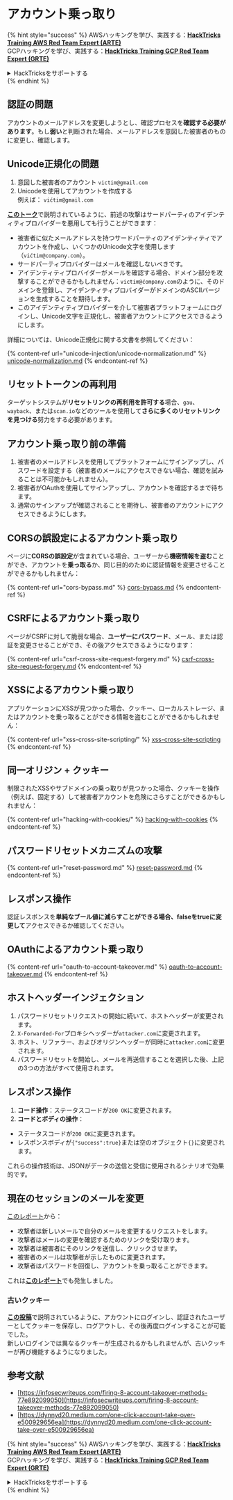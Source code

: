 # アカウント乗っ取り

{% hint style="success" %}
AWSハッキングを学び、実践する：<img src="/.gitbook/assets/arte.png" alt="" data-size="line">[**HackTricks Training AWS Red Team Expert (ARTE)**](https://training.hacktricks.xyz/courses/arte)<img src="/.gitbook/assets/arte.png" alt="" data-size="line">\
GCPハッキングを学び、実践する：<img src="/.gitbook/assets/grte.png" alt="" data-size="line">[**HackTricks Training GCP Red Team Expert (GRTE)**<img src="/.gitbook/assets/grte.png" alt="" data-size="line">](https://training.hacktricks.xyz/courses/grte)

<details>

<summary>HackTricksをサポートする</summary>

* [**サブスクリプションプラン**](https://github.com/sponsors/carlospolop)を確認してください！
* **💬 [**Discordグループ**](https://discord.gg/hRep4RUj7f)または[**Telegramグループ**](https://t.me/peass)に参加するか、**Twitter** 🐦 [**@hacktricks\_live**](https://twitter.com/hacktricks\_live)**をフォローしてください。**
* **[**HackTricks**](https://github.com/carlospolop/hacktricks)および[**HackTricks Cloud**](https://github.com/carlospolop/hacktricks-cloud)のGitHubリポジトリにPRを送信してハッキングトリックを共有してください。**

</details>
{% endhint %}

## **認証の問題**

アカウントのメールアドレスを変更しようとし、確認プロセスを**確認する必要があります**。もし**弱い**と判断された場合、メールアドレスを意図した被害者のものに変更し、確認します。

## **Unicode正規化の問題**

1. 意図した被害者のアカウント `victim@gmail.com`
2. Unicodeを使用してアカウントを作成する\
例えば： `vićtim@gmail.com`

[**このトーク**](https://www.youtube.com/watch?v=CiIyaZ3x49c)で説明されているように、前述の攻撃はサードパーティのアイデンティティプロバイダーを悪用しても行うことができます：

* 被害者に似たメールアドレスを持つサードパーティのアイデンティティでアカウントを作成し、いくつかのUnicode文字を使用します（`vićtim@company.com`）。
* サードパーティプロバイダーはメールを確認しないべきです。
* アイデンティティプロバイダーがメールを確認する場合、ドメイン部分を攻撃することができるかもしれません：`victim@ćompany.com`のように、そのドメインを登録し、アイデンティティプロバイダーがドメインのASCIIバージョンを生成することを期待します。
* このアイデンティティプロバイダーを介して被害者プラットフォームにログインし、Unicode文字を正規化し、被害者アカウントにアクセスできるようにします。

詳細については、Unicode正規化に関する文書を参照してください：

{% content-ref url="unicode-injection/unicode-normalization.md" %}
[unicode-normalization.md](unicode-injection/unicode-normalization.md)
{% endcontent-ref %}

## **リセットトークンの再利用**

ターゲットシステムが**リセットリンクの再利用を許可する**場合、`gau`、`wayback`、または`scan.io`などのツールを使用して**さらに多くのリセットリンクを見つける**努力をする必要があります。

## **アカウント乗っ取り前の準備**

1. 被害者のメールアドレスを使用してプラットフォームにサインアップし、パスワードを設定する（被害者のメールにアクセスできない場合、確認を試みることは不可能かもしれません）。
2. 被害者がOAuthを使用してサインアップし、アカウントを確認するまで待ちます。
3. 通常のサインアップが確認されることを期待し、被害者のアカウントにアクセスできるようにします。

## **CORSの誤設定によるアカウント乗っ取り**

ページに**CORSの誤設定**が含まれている場合、ユーザーから**機密情報を盗む**ことができ、アカウントを**乗っ取る**か、同じ目的のために認証情報を変更させることができるかもしれません：

{% content-ref url="cors-bypass.md" %}
[cors-bypass.md](cors-bypass.md)
{% endcontent-ref %}

## **CSRFによるアカウント乗っ取り**

ページがCSRFに対して脆弱な場合、**ユーザーにパスワード**、メール、または認証を変更させることができ、その後アクセスできるようになります：

{% content-ref url="csrf-cross-site-request-forgery.md" %}
[csrf-cross-site-request-forgery.md](csrf-cross-site-request-forgery.md)
{% endcontent-ref %}

## **XSSによるアカウント乗っ取り**

アプリケーションにXSSが見つかった場合、クッキー、ローカルストレージ、またはアカウントを乗っ取ることができる情報を盗むことができるかもしれません：

{% content-ref url="xss-cross-site-scripting/" %}
[xss-cross-site-scripting](xss-cross-site-scripting/)
{% endcontent-ref %}

## **同一オリジン + クッキー**

制限されたXSSやサブドメインの乗っ取りが見つかった場合、クッキーを操作（例えば、固定する）して被害者アカウントを危険にさらすことができるかもしれません：

{% content-ref url="hacking-with-cookies/" %}
[hacking-with-cookies](hacking-with-cookies/)
{% endcontent-ref %}

## **パスワードリセットメカニズムの攻撃**

{% content-ref url="reset-password.md" %}
[reset-password.md](reset-password.md)
{% endcontent-ref %}

## **レスポンス操作**

認証レスポンスを**単純なブール値に減らすことができる場合、falseをtrueに変更して**アクセスできるか確認してください。

## OAuthによるアカウント乗っ取り

{% content-ref url="oauth-to-account-takeover.md" %}
[oauth-to-account-takeover.md](oauth-to-account-takeover.md)
{% endcontent-ref %}

## ホストヘッダーインジェクション

1. パスワードリセットリクエストの開始に続いて、ホストヘッダーが変更されます。
2. `X-Forwarded-For`プロキシヘッダーが`attacker.com`に変更されます。
3. ホスト、リファラー、およびオリジンヘッダーが同時に`attacker.com`に変更されます。
4. パスワードリセットを開始し、メールを再送信することを選択した後、上記の3つの方法がすべて使用されます。

## レスポンス操作

1. **コード操作**：ステータスコードが`200 OK`に変更されます。
2. **コードとボディの操作**：
* ステータスコードが`200 OK`に変更されます。
* レスポンスボディが`{"success":true}`または空のオブジェクト`{}`に変更されます。

これらの操作技術は、JSONがデータの送信と受信に使用されるシナリオで効果的です。

## 現在のセッションのメールを変更

[このレポート](https://dynnyd20.medium.com/one-click-account-take-over-e500929656ea)から：

* 攻撃者は新しいメールで自分のメールを変更するリクエストをします。
* 攻撃者はメールの変更を確認するためのリンクを受け取ります。
* 攻撃者は被害者にそのリンクを送信し、クリックさせます。
* 被害者のメールは攻撃者が示したものに変更されます。
* 攻撃者はパスワードを回復し、アカウントを乗っ取ることができます。

これは[**このレポート**](https://dynnyd20.medium.com/one-click-account-take-over-e500929656ea)でも発生しました。

### 古いクッキー

[**この投稿**](https://medium.com/@niraj1mahajan/uncovering-the-hidden-vulnerability-how-i-found-an-authentication-bypass-on-shopifys-exchange-cc2729ea31a9)で説明されているように、アカウントにログインし、認証されたユーザーとしてクッキーを保存し、ログアウトし、その後再度ログインすることが可能でした。\
新しいログインでは異なるクッキーが生成されるかもしれませんが、古いクッキーが再び機能するようになりました。

## 参考文献

* [https://infosecwriteups.com/firing-8-account-takeover-methods-77e892099050](https://infosecwriteups.com/firing-8-account-takeover-methods-77e892099050)
* [https://dynnyd20.medium.com/one-click-account-take-over-e500929656ea](https://dynnyd20.medium.com/one-click-account-take-over-e500929656ea)

{% hint style="success" %}
AWSハッキングを学び、実践する：<img src="/.gitbook/assets/arte.png" alt="" data-size="line">[**HackTricks Training AWS Red Team Expert (ARTE)**](https://training.hacktricks.xyz/courses/arte)<img src="/.gitbook/assets/arte.png" alt="" data-size="line">\
GCPハッキングを学び、実践する：<img src="/.gitbook/assets/grte.png" alt="" data-size="line">[**HackTricks Training GCP Red Team Expert (GRTE)**<img src="/.gitbook/assets/grte.png" alt="" data-size="line">](https://training.hacktricks.xyz/courses/grte)

<details>

<summary>HackTricksをサポートする</summary>

* [**サブスクリプションプラン**](https://github.com/sponsors/carlospolop)を確認してください！
* **💬 [**Discordグループ**](https://discord.gg/hRep4RUj7f)または[**Telegramグループ**](https://t.me/peass)に参加するか、**Twitter** 🐦 [**@hacktricks\_live**](https://twitter.com/hacktricks\_live)**をフォローしてください。**
* **[**HackTricks**](https://github.com/carlospolop/hacktricks)および[**HackTricks Cloud**](https://github.com/carlospolop/hacktricks-cloud)のGitHubリポジトリにPRを送信してハッキングトリックを共有してください。**

</details>
{% endhint %}
